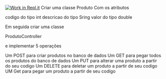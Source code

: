 [![Work in Repl.it](https://classroom.github.com/assets/work-in-replit-14baed9a392b3a25080506f3b7b6d57f295ec2978f6f33ec97e36a161684cbe9.svg)](https://classroom.github.com/online_ide?assignment_repo_id=4311340&assignment_repo_type=AssignmentRepo)
Criar uma classe Produto
Com os atributos

codigo do tipo int
descricao do tipo Sring
valor do tipo double

Em seguida criar uma classe

ProdutoController

e implementar 5 operações

Um POST para criar produtos no banco de dados
Um GET para pegar todos os produtos do banco de dados
Um PUT para alterar uma produto a partir do seu codigo
Um DELETE para deletar um produto a partir de seu codigo
UM Get para pegar um produto a partir de seu codigo
